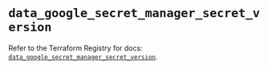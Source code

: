 # `data_google_secret_manager_secret_version`

Refer to the Terraform Registry for docs: [`data_google_secret_manager_secret_version`](https://registry.terraform.io/providers/hashicorp/google/6.13.0/docs/data-sources/secret_manager_secret_version).
